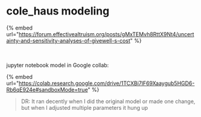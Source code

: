 # cole\_haus modeling

{% embed url="https://forum.effectivealtruism.org/posts/gMxTEMvh8RttX9Nt4/uncertainty-and-sensitivity-analyses-of-givewell-s-cost" %}

\
\
jupyter notebook model in Google collab:&#x20;

{% embed url="https://colab.research.google.com/drive/1TCXBi7lF69Xaaygub5HGD6-Rb6qE924e#sandboxMode=true" %}

> DR: It ran decently when I did the original model or made one change, but when I adjusted multiple parameters it hung up
